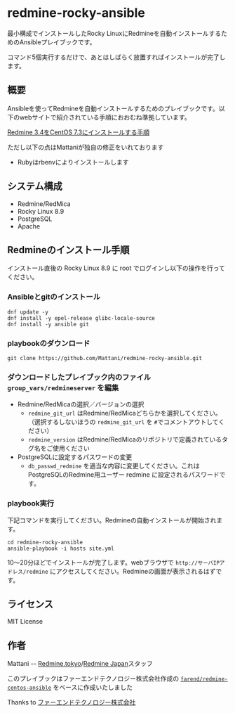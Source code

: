 # redmine-rocky-ansible

最小構成でインストールしたRocky LinuxにRedmineを自動インストールするためのAnsibleプレイブックです。

コマンド5個実行するだけで、あとはしばらく放置すればインストールが完了します。

## 概要

Ansibleを使ってRedmineを自動インストールするためのプレイブックです。以下のwebサイトで紹介されている手順におおむね準拠しています。

[Redmine 3.4をCentOS 7.3にインストールする手順](http://blog.redmine.jp/articles/3_4/install/centos/)

ただし以下の点はMattaniが独自の修正をいれております

* Rubyはrbenvによりインストールします

## システム構成

* Redmine/RedMica
* Rocky Linux 8.9
* PostgreSQL
* Apache

## Redmineのインストール手順

インストール直後の Rocky Linux 8.9 に root でログインし以下の操作を行ってください。

### Ansibleとgitのインストール

```
dnf update -y
dnf install -y epel-release glibc-locale-source
dnf install -y ansible git
```

### playbookのダウンロード

```
git clone https://github.com/Mattani/redmine-rocky-ansible.git
```

### ダウンロードしたプレイブック内のファイル `group_vars/redmineserver` を編集

* Redmine/RedMicaの選択／バージョンの選択
  * `redmine_git_url` はRedmine/RedMicaどちらかを選択してください。（選択するしないほうの `redmine_git_url` を `#`でコメントアウトしてください）
  * `redmine_version` はRedmine/RedMicaのリポジトリで定義されているタグ名をご使用ください
* PostgreSQLに設定するパスワードの変更
  * `db_passwd_redmine` を適当な内容に変更してください。これはPostgreSQLのRedmine用ユーザー redmine に設定されるパスワードです。

### playbook実行

下記コマンドを実行してください。Redmineの自動インストールが開始されます。

```
cd redmine-rocky-ansible
ansible-playbook -i hosts site.yml
```

10〜20分ほどでインストールが完了します。webブラウザで `http://サーバIPアドレス/redmine` にアクセスしてください。Redmineの画面が表示されるはずです。

## ライセンス

MIT License


## 作者

Mattani -- [Redmine.tokyo](https://redmine.tokyo/)/[Redmine Japan](https://redmine-japan.org/)スタッフ

このプレイブックはファーエンドテクノロジー株式会社作成の [`farend/redmine-centos-ansible`](https://github.com/farend/redmine-centos-ansible)  をベースに作成いたしました

Thanks to [ファーエンドテクノロジー株式会社](http://www.farend.co.jp/)

